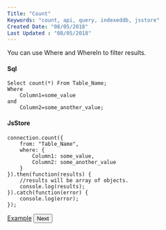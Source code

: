 ```yaml
---
Title: "Count"
Keywords: "count, api, query, indexeddb, jsstore"
Created Date: "08/05/2018"
Last Updated : "08/05/2018"
---
```


You can use Where and WhereIn to filter results.

#### Sql

```
Select count(*) From Table_Name;
Where
    Column1=some_value
and
    Column2=some_another_value;
```

#### JsStore

```
connection.count({
    from: "Table_Name",
    where: {
        Column1: some_value,
        Column2: some_another_value
    }
}).then(function(results) {
    //results will be array of objects.
    console.log(results);
}).catch(function(error) {
    console.log(error);
});
```

<p class="margin-top-40px center-align">
    <a class="btn info" target="_blank" href="https://ujjwalguptaofficial.github.io/idbstudio/?db=Demo&query=count(%7B%0A%20%20%20%20from%3A%20%22Customers%22%0A%7D)%0A">Example</a>
    <button class="btn info btnNext">Next</button>
</p>